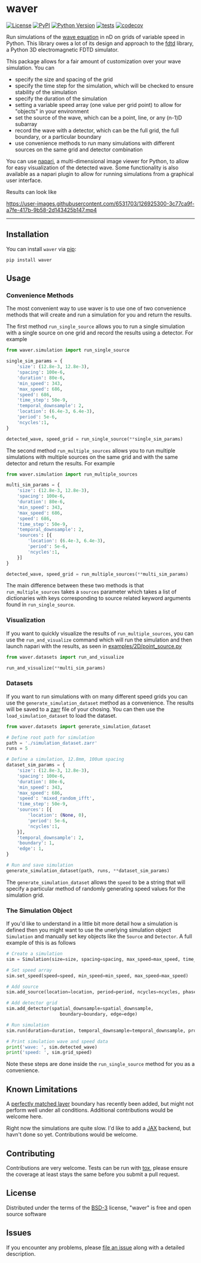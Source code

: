 # waver

[![License](https://img.shields.io/pypi/l/waver.svg?color=green)](https://github.com/sofroniewn/waver/raw/master/LICENSE)
[![PyPI](https://img.shields.io/pypi/v/waver.svg?color=green)](https://pypi.org/project/waver)
[![Python Version](https://img.shields.io/pypi/pyversions/waver.svg?color=green)](https://python.org)
[![tests](https://github.com/sofroniewn/waver/workflows/tests/badge.svg)](https://github.com/sofroniewn/waver/actions)
[![codecov](https://codecov.io/gh/sofroniewn/waver/branch/main/graph/badge.svg?token=QBP7K6YUT7)](https://codecov.io/gh/sofroniewn/waver)

Run simulations of the [wave equation](https://en.wikipedia.org/wiki/Wave_equation) in nD on grids of variable speed in Python. This library owes a lot of its design and approach to the [fdtd](https://github.com/flaport/fdtd) library, a Python 3D electromagnetic FDTD simulator.

This package allows for a fair amount of customization over your wave simulation. You can
 - specify the size and spacing of the grid
 - specify the time step for the simulation, which will be checked to ensure stability of the simulation
 - specify the duration of the simulation
 - setting a variable speed array (one value per grid point) to allow for "objects" in your environment
 - set the source of the wave, which can be a point, line, or any (n-1)D subarray
 - record the wave with a detector, which can be the full grid, the full boundary, or a particular boundary
 - use convenience methods to run many simulations with different sources on the same grid and detector combination

You can use [napari](https://napari.org/), a multi-dimensional image viewer for Python, to allow for easy visualization of the detected wave. Some functionality is also available as a napari plugin to allow for running simulations from a graphical user interface.

Results can look like

https://user-images.githubusercontent.com/6531703/126925300-3c77ca9f-a7fe-417b-9b58-2d143425b147.mp4

----------------------------------

## Installation

You can install `waver` via [pip]:

    pip install waver

## Usage

### Convenience Methods

The most convenient way to use waver is to use one of two convenience methods that will create and run a simulation
for you and return the results.

The first method `run_single_source` allows you to run a single simulation with a single source on one grid and 
record the results using a detector. For example

```python
from waver.simulation import run_single_source

single_sim_params = {
    'size': (12.8e-3, 12.8e-3),
    'spacing': 100e-6,
    'duration': 80e-6,
    'min_speed': 343,
    'max_speed': 686,
    'speed': 686,
    'time_step': 50e-9,
    'temporal_downsample': 2,
    'location': (6.4e-3, 6.4e-3),
    'period': 5e-6,
    'ncycles':1,
}

detected_wave, speed_grid = run_single_source(**single_sim_params)
```

The second method `run_multiple_sources` allows you to run multiple simulations with multiple sources on the same
grid and with the same detector and return the results. For example

```python
from waver.simulation import run_multiple_sources

multi_sim_params = {
    'size': (12.8e-3, 12.8e-3),
    'spacing': 100e-6,
    'duration': 80e-6,
    'min_speed': 343,
    'max_speed': 686,
    'speed': 686,
    'time_step': 50e-9,
    'temporal_downsample': 2,
    'sources': [{
        'location': (6.4e-3, 6.4e-3),
        'period': 5e-6,
        'ncycles':1,
    }]
}

detected_wave, speed_grid = run_multiple_sources(**multi_sim_params)
```

The main difference between these two methods is that `run_multiple_sources` takes a `sources` parameter which takes a list 
of dictionaries with keys corresponding to source related keyword arguments found in `run_single_source`.

### Visualization

If you want to quickly visualize the results of `run_multiple_sources`, you can use the `run_and_visualize` command which will 
run the simulation and then launch napari with the results, as seen in [examples/2D/point_source.py](./examples/2D/point_source.py)

```python
from waver.datasets import run_and_visualize

run_and_visualize(**multi_sim_params)
```

### Datasets

If you want to run simulations with on many different speed grids you can use the `generate_simulation_dataset` method as a convenience. The results will be saved to a [zarr](https://zarr.readthedocs.io/en/stable/) file of your chosing. You can then use the `load_simulation_dataset` to load the dataset.

```python
from waver.datasets import generate_simulation_dataset

# Define root path for simulation
path = './simulation_dataset.zarr'
runs = 5

# Define a simulation, 12.8mm, 100um spacing
dataset_sim_params = {
    'size': (12.8e-3, 12.8e-3),
    'spacing': 100e-6,
    'duration': 80e-6,
    'min_speed': 343,
    'max_speed': 686,
    'speed': 'mixed_random_ifft',
    'time_step': 50e-9,
    'sources': [{
        'location': (None, 0),
        'period': 5e-6,
        'ncycles':1,
    }],
    'temporal_downsample': 2,
    'boundary': 1,
    'edge': 1,
}

# Run and save simulation
generate_simulation_dataset(path, runs, **dataset_sim_params)
```

The `generate_simulation_dataset` allows the `speed` to be a string that will specify a particular method of randomly generating speed values for the simulation grid.

### The Simulation Object

If you'd like to understand in a little bit more detail how a simulation is defined then you might want to use the unerlying simulation object `Simulation` and manually set key objects like the `Source` and `Detector`. A full example of this is as follows

```python
# Create a simulation
sim = Simulation(size=size, spacing=spacing, max_speed=max_speed, time_step=time_step)

# Set speed array
sim.set_speed(speed=speed, min_speed=min_speed, max_speed=max_speed)

# Add source
sim.add_source(location=location, period=period, ncycles=ncycles, phase=phase)

# Add detector grid
sim.add_detector(spatial_downsample=spatial_downsample,
                    boundary=boundary, edge=edge)

# Run simulation
sim.run(duration=duration, temporal_downsample=temporal_downsample, progress=progress, leave=leave)

# Print simulation wave and speed data
print('wave: ', sim.detected_wave)
print('speed: ', sim.grid_speed)
```

Note these steps are done inside the `run_single_source` method for you as a convenience.

## Known Limitations

A [perfectly matched layer](https://en.wikipedia.org/wiki/Perfectly_matched_layer) boundary has recently been added, but might not perform well under all conditions. Additional contributions would be welcome here.

Right now the simulations are quite slow. I'd like to add a [JAX](https://github.com/google/jax) backend, but 
havn't done so yet. Contributions would be welcome.

## Contributing

Contributions are very welcome. Tests can be run with [tox], please ensure
the coverage at least stays the same before you submit a pull request.

## License

Distributed under the terms of the [BSD-3] license,
"waver" is free and open source software

## Issues

If you encounter any problems, please [file an issue] along with a detailed description.

[napari]: https://github.com/napari/napari
[Cookiecutter]: https://github.com/audreyr/cookiecutter
[@napari]: https://github.com/napari
[MIT]: http://opensource.org/licenses/MIT
[BSD-3]: http://opensource.org/licenses/BSD-3-Clause
[GNU GPL v3.0]: http://www.gnu.org/licenses/gpl-3.0.txt
[GNU LGPL v3.0]: http://www.gnu.org/licenses/lgpl-3.0.txt
[Apache Software License 2.0]: http://www.apache.org/licenses/LICENSE-2.0
[Mozilla Public License 2.0]: https://www.mozilla.org/media/MPL/2.0/index.txt
[cookiecutter-napari-plugin]: https://github.com/napari/cookiecutter-napari-plugin
[file an issue]: https://github.com/sofroniewn/waver/issues
[napari]: https://github.com/napari/napari
[tox]: https://tox.readthedocs.io/en/latest/
[pip]: https://pypi.org/project/pip/
[PyPI]: https://pypi.org/
